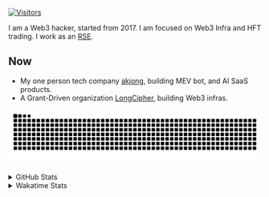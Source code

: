 <!-- markdownlint-disable MD041 MD010 MD033 -->
[![Visitors](https://api.visitorbadge.io/api/daily?path=Akagi201%2FAkagi201&label=Visitors%20Today&countColor=%2337d67a)](https://visitorbadge.io/status?path=Akagi201%2FAkagi201)

I am a Web3 hacker, started from 2017. I am focused on Web3 Infra and HFT trading.
I work as an [RSE](https://us-rse.org/about/what-is-an-rse/).

## Now

* My one person tech company [akjong](https://github.com/akjong), building MEV bot, and AI SaaS products.
* A Grant-Driven organization [LongCipher](https://github.com/longcipher), building Web3 infras.

[![github contribution grid snake animation](https://raw.githubusercontent.com/Akagi201/Akagi201/output/github-contribution-grid-snake.svg#gh-light-mode-only)](https://github.com/Akagi201)

<details>
<summary>GitHub Stats</summary>
  <a href="https://github.com/Akagi201"><img alt="Profile Detail" src="https://raw.githubusercontent.com/Akagi201/Akagi201/master/profile-summary-card-output/dracula/0-profile-details.svg" /></a>
  <a href="https://github.com/Akagi201"><img alt="Github Stats" src="https://raw.githubusercontent.com/Akagi201/Akagi201/master/profile-summary-card-output/dracula/3-stats.svg" /></a>
  <a href="https://github.com/Akagi201"><img alt="Lang By Commits" src="https://raw.githubusercontent.com/Akagi201/Akagi201/master/profile-summary-card-output/dracula/2-most-commit-language.svg" /></a>
</details>

<details>
<summary>Wakatime Stats</summary>
<br>

<!--START_SECTION:waka-->

```txt
From: 17 August 2025 - To: 24 August 2025

Total Time: 53 hrs 55 mins

Other               19 hrs 7 mins   █████████░░░░░░░░░░░░░░░░   35.48 %
sh                  17 hrs 59 mins  ████████▒░░░░░░░░░░░░░░░░   33.38 %
Rust                5 hrs 7 mins    ██▒░░░░░░░░░░░░░░░░░░░░░░   09.49 %
TOML                5 hrs 5 mins    ██▒░░░░░░░░░░░░░░░░░░░░░░   09.46 %
Markdown            1 hr 54 mins    █░░░░░░░░░░░░░░░░░░░░░░░░   03.55 %
Makefile            59 mins         ▒░░░░░░░░░░░░░░░░░░░░░░░░   01.84 %
JSON                44 mins         ▒░░░░░░░░░░░░░░░░░░░░░░░░   01.38 %
Move                41 mins         ▒░░░░░░░░░░░░░░░░░░░░░░░░   01.30 %
Typst               30 mins         ▒░░░░░░░░░░░░░░░░░░░░░░░░   00.93 %
TypeScript          21 mins         ▒░░░░░░░░░░░░░░░░░░░░░░░░   00.67 %
```

<!--END_SECTION:waka-->

</details>

